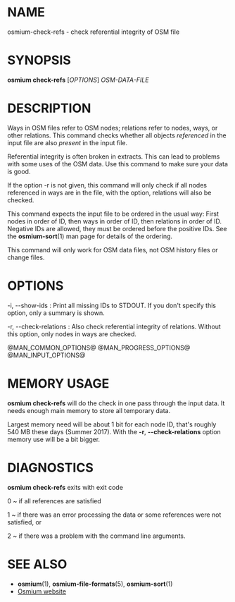 
# NAME

osmium-check-refs - check referential integrity of OSM file


# SYNOPSIS

**osmium check-refs** \[*OPTIONS*\] *OSM-DATA-FILE*


# DESCRIPTION

Ways in OSM files refer to OSM nodes; relations refer to nodes, ways, or other
relations. This command checks whether all objects *referenced* in the input
file are also *present* in the input file.

Referential integrity is often broken in extracts. This can lead to problems
with some uses of the OSM data. Use this command to make sure your data is
good.

If the option -r is not given, this command will only check if all nodes
referenced in ways are in the file, with the option, relations will also be
checked.

This command expects the input file to be ordered in the usual way: First
nodes in order of ID, then ways in order of ID, then relations in order of ID.
Negative IDs are allowed, they must be ordered before the positive IDs. See
the **osmium-sort**(1) man page for details of the ordering.

This command will only work for OSM data files, not OSM history files or
change files.


# OPTIONS

-i, --show-ids
:   Print all missing IDs to STDOUT. If you don't specify this option, only a
    summary is shown.

-r, --check-relations
:   Also check referential integrity of relations. Without this option, only
    nodes in ways are checked.

@MAN_COMMON_OPTIONS@
@MAN_PROGRESS_OPTIONS@
@MAN_INPUT_OPTIONS@

# MEMORY USAGE

**osmium check-refs** will do the check in one pass through the input data. It
needs enough main memory to store all temporary data.

Largest memory need will be about 1 bit for each node ID, that's roughly 540 MB
these days (Summer 2017). With the **-r**, **--check-relations** option memory
use will be a bit bigger.


# DIAGNOSTICS

**osmium check-refs** exits with exit code

0
  ~ if all references are satisfied

1
  ~ if there was an error processing the data or some references were not
    satisfied, or

2
  ~ if there was a problem with the command line arguments.


# SEE ALSO

* **osmium**(1), **osmium-file-formats**(5), **osmium-sort**(1)
* [Osmium website](http://osmcode.org/osmium-tool/)


